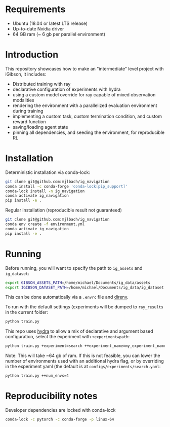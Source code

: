 # Requirements

* Ubuntu (18.04 or latest LTS release)
* Up-to-date Nvidia driver
* 64 GB ram (~ 6 gb per parallel environment)

# Introduction

This repository showcases how to make an "intermediate" level project with iGibson, it includes:

* Distributed training with ray
* declarative configuration of experiments with hydra
* using a custom model override for ray capable of mixed observation modalities
* rendering the environment with a parallelized evaluation environment during training
* implementing a custom task, custom termination condition, and custom reward function
* saving/loading agent state
* pinning all dependencies, and seeding the environment, for reproducible RL

# Installation 

Deterministic installation via conda-lock:

```bash
git clone git@github.com:mjlbach/ig_navigation
conda install -c conda-forge 'conda-lock[pip_support]'
conda-lock install -n ig_navigation
conda activate ig_navigation
pip install -e .
```

Regular installation (reproducible result not guaranteed)

```bash
git clone git@github.com:mjlbach/ig_navigation
conda env create -f environment.yml
conda activate ig_navigation
pip install -e .
```

# Running

Before running, you will want to specify the path to `ig_assets` and `ig_dataset`:

```bash
export GIBSON_ASSETS_PATH=/home/michael/Documents/ig_data/assets
export IGIBSON_DATASET_PATH=/home/michael/Documents/ig_data/ig_dataset
```

This can be done automatically via a `.envrc` file and [direnv](https://direnv.net/).

To run with the default settings (experiments will be dumped to `ray_results` in the current folder:

```bash
python train.py
```

This repo uses [hydra](https://hydra.cc/) to allow a mix of declarative and argument based configuration,
select the experiment with `+experiment=path`:

```bash
python train.py +experiment=search ++experiment_name=my_experiment_name ++experiment_save_path=$(pwd)/ray_results
```

Note: This will take ~64 gb of ram. If this is not feasible, you can lower the number of environments used with an additional hydra flag,
or by overriding in the experiment yaml (the default is at `configs/experiments/search.yaml`:

```bash
python train.py ++num_envs=4
```

# Reproducibility notes

Developer dependencies are locked with conda-lock
```bash
conda-lock -c pytorch -c conda-forge -p linux-64
```
